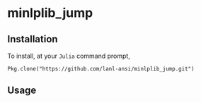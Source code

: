 # minlplib_jump

## Installation
To install, at your `Julia` command prompt,
```
Pkg.clone("https://github.com/lanl-ansi/minlplib_jump.git")
```

## Usage
